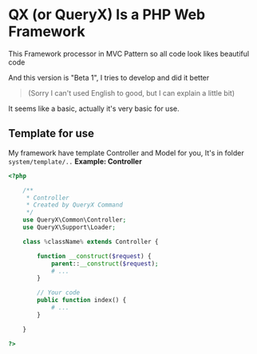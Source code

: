 # QX (or QueryX) Is a PHP Web Framework
This Framework processor in MVC Pattern 
so all code look likes beautiful code

And this version is "Beta 1", I tries to develop and did it better
> (Sorry I can't used English to good, but I can explain a little bit)

It seems like a basic, actually it's very basic for use.

## Template for use
My framework have template Controller and Model for you, It's in folder `system/template/..`
__Example: Controller__
```php
<?php

    /**
     * Controller
     * Created by QueryX Command
     */
    use QueryX\Common\Controller;
    use QueryX\Support\Loader;

    class %className% extends Controller {

        function __construct($request) {
            parent::__construct($request);
            # ...
        }

        // Your code
        public function index() {
            # ...
        }

    }

?>
```
